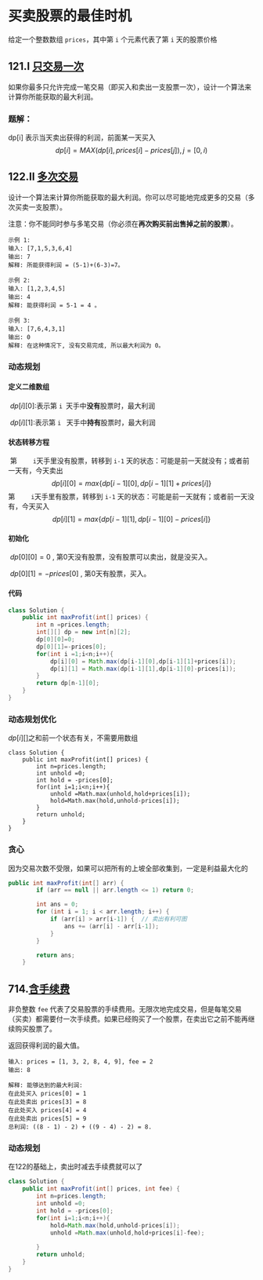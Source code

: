 # 买卖股票的最佳时机

给定一个整数数组 `prices`，其中第 `i` 个元素代表了第 `i` 天的股票价格

## 121.I [只交易一次](https://leetcode-cn.com/problems/best-time-to-buy-and-sell-stock/)

如果你最多只允许完成一笔交易（即买入和卖出一支股票一次），设计一个算法来计算你所能获取的最大利润。

### 题解：

dp[i] 表示当天卖出获得的利润，前面某一天买入
$$
dp[i]=MAX(dp[i],prices[i]-prices[j]),j=[0,i)
$$

## 122.II [多次交易](https://leetcode-cn.com/problems/best-time-to-buy-and-sell-stock-ii/)

设计一个算法来计算你所能获取的最大利润。你可以尽可能地完成更多的交易（多次买卖一支股票）。

注意：你不能同时参与多笔交易（你必须在**再次购买前出售掉之前的股票**）。

~~~
示例 1:
输入: [7,1,5,3,6,4]
输出: 7
解释: 所能获得利润 = (5-1)+(6-3)=7。

示例 2:
输入: [1,2,3,4,5]
输出: 4
解释: 能获得利润 = 5-1 = 4 。

示例 3:
输入: [7,6,4,3,1]
输出: 0
解释: 在这种情况下, 没有交易完成, 所以最大利润为 0。
~~~



### 动态规划

#### 定义二维数组

​	$dp[i][0]$:表示第 `i `天手中**没有**股票时，最大利润

​	$dp[i][1]$:表示第 `i ` 天手中**持有**股票时，最大利润

#### 状态转移方程

​	第 `    i`天手里没有股票，转移到 `i-1` 天的状态：可能是前一天就没有；或者前一天有，今天卖出
$$
dp[i][0]=max\{dp[i−1][0],dp[i−1][1]+prices[i]\}
$$
​	第 `    i`天手里有股票，转移到 `i-1` 天的状态：可能是前一天就有；或者前一天没有，今天买入
$$
dp[i][1]=max\{dp[i−1][1],dp[i−1][0]-prices[i]\}
$$

#### 初始化

​	$dp[0][0]=0$ , 第0天没有股票，没有股票可以卖出，就是没买入。

​	$dp[0][1]=-prices[0]$ , 第0天有股票，买入。

#### 代码

~~~java
class Solution {
    public int maxProfit(int[] prices) {
        int n =prices.length;
        int[][] dp = new int[n][2];
        dp[0][0]=0;
        dp[0][1]=-prices[0];
        for(int i =1;i<n;i++){
            dp[i][0] = Math.max(dp[i-1][0],dp[i-1][1]+prices[i]);
            dp[i][1] = Math.max(dp[i-1][1],dp[i-1][0]-prices[i]);
        }
        return dp[n-1][0];
    }
}
~~~

### 动态规划优化

$dp[i][]$之和前一个状态有关，不需要用数组

~~~j&amp;#39;a
class Solution {
    public int maxProfit(int[] prices) {
        int n=prices.length;
        int unhold =0;
        int hold = -prices[0];
        for(int i=1;i<n;i++){
            unhold =Math.max(unhold,hold+prices[i]);
            hold=Math.max(hold,unhold-prices[i]);
        }
        return unhold;
    }
}
~~~

### 贪心

因为交易次数不受限，如果可以把所有的上坡全部收集到，一定是利益最大化的 

~~~java
public int maxProfit(int[] arr) {
        if (arr == null || arr.length <= 1) return 0;

        int ans = 0;
        for (int i = 1; i < arr.length; i++) {
            if (arr[i] > arr[i-1]) {  // 卖出有利可图
                ans += (arr[i] - arr[i-1]);
            }
        }

        return ans;
    }
~~~





## 714.[含手续费](https://leetcode-cn.com/problems/best-time-to-buy-and-sell-stock-with-transaction-fee/)

非负整数 `fee` 代表了交易股票的手续费用。无限次地完成交易，但是每笔交易（买卖）都需要付一次手续费。如果已经购买了一个股票，在卖出它之前不能再继续购买股票了。

返回获得利润的最大值。

```
输入: prices = [1, 3, 2, 8, 4, 9], fee = 2
输出: 8

解释: 能够达到的最大利润:  
在此处买入 prices[0] = 1
在此处卖出 prices[3] = 8
在此处买入 prices[4] = 4
在此处卖出 prices[5] = 9
总利润: ((8 - 1) - 2) + ((9 - 4) - 2) = 8.
```

### 动态规划

在122的基础上，卖出时减去手续费就可以了

~~~java
class Solution {
    public int maxProfit(int[] prices, int fee) {
        int n=prices.length;
        int unhold =0;
        int hold = -prices[0];
        for(int i=1;i<n;i++){
            hold=Math.max(hold,unhold-prices[i]);
            unhold =Math.max(unhold,hold+prices[i]-fee);
            
        }
        return unhold;
    }
}
~~~


